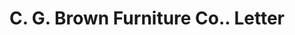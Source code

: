 ---
doi: 10.7916/D8HX2QR9
date_other: '1910'
date_other_textual: '1910'
form: correspondence
genre:
- Letters (correspondence)
name:
- C. G. Brown Furniture Co.
object_in_context_url: https://biggert.cul.columbia.edu/items/view/ave_biggert_01204
subject_hierarchical_geographic:
- Syracuse, New York, United States
subject_name:
- C. G. Brown Furniture Co.
title: C. G. Brown Furniture Co.. Letter
sort_title: C. G. Brown Furniture Co.. Letter
call_number: ave_biggert_01204
coordinates:
- 43.04694444444444,-76.14444444444445
pid: ave_biggert_01204
identifiers: ave_biggert_01204
thumbnail: https://derivativo-1.library.columbia.edu/iiif/2/ldpd:343379/full/!256,256/0/native.jpg
permalink: /biggert/ave_biggert_01204/
layout: iiif-image-page
---